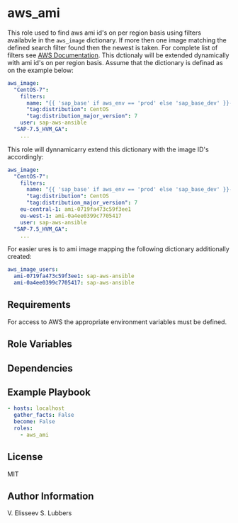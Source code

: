 aws_ami
========

This role used to find aws ami id's on per region basis using filters
 availabvle in the `aws_image` dictionary. If more
 then one image matching the defined search filter found then the newest is taken.
 For complete list of filters see [AWS Documentation](https://docs.aws.amazon.com/AWSEC2/latest/APIReference/API_DescribeImages.html).
 This dctionaly will be extended dynamically with ami id's on per region basis.
 Assume that the dictionary is definad as on the example below:
```yaml
aws_image:
  "CentOS-7":
    filters:
      name: "{{ 'sap_base' if aws_env == 'prod' else 'sap_base_dev' }}-*"
      "tag:distribution": CentOS
      "tag:distribution_major_version": 7
    user: sap-aws-ansible
  "SAP-7.5_HVM_GA":
    ...
```
This role will dynnamicarry extend this dictionary with the image ID's accordingly:
```yaml
aws_image:
  "CentOS-7":
    filters:
      name: "{{ 'sap_base' if aws_env == 'prod' else 'sap_base_dev' }}-*"
      "tag:distribution": CentOS
      "tag:distribution_major_version": 7
    eu-central-1: ami-0719fa473c59f3ee1
    eu-west-1: ami-0a4ee0399c7705417
    user: sap-aws-ansible
  "SAP-7.5_HVM_GA":
    ...
```
For easier ures is to ami image mapping the following dictionary additionally created:
```yaml
aws_image_users:
  ami-0719fa473c59f3ee1: sap-aws-ansible
  ami-0a4ee0399c7705417: sap-aws-ansible
```


Requirements
------------

For access to AWS the appropriate environment variables must be defined.


Role Variables
--------------

Dependencies
------------

Example Playbook
----------------

```yaml
- hosts: localhost
  gather_facts: False
  become: False
  roles:
    - aws_ami
```

License
-------
MIT

Author Information
------------------

V. Elisseev
S. Lubbers